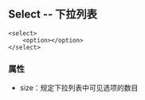## Select -- 下拉列表

```
<select>
    <option></option>
</select>
```

### 属性

* size：规定下拉列表中可见选项的数目




